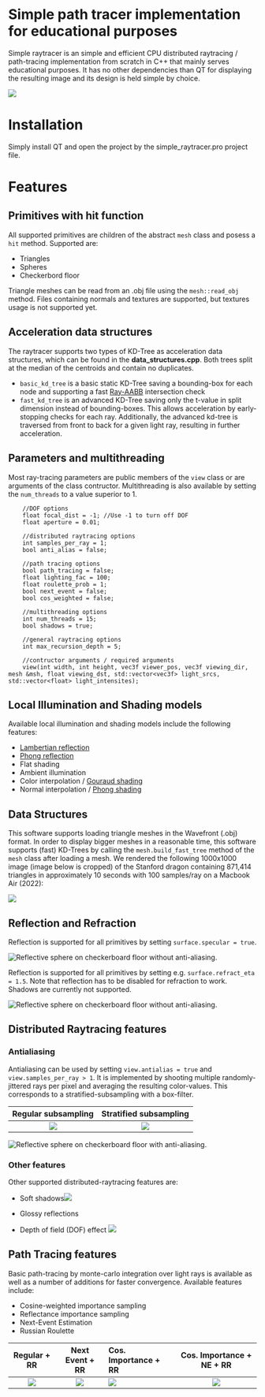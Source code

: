 # Simple path tracer implementation for educational purposes

Simple raytracer is an simple and efficient CPU distributed raytracing / path-tracing implementation from scratch in C++ that mainly serves educational purposes. It has no other dependencies than QT for displaying the resulting image and its design is held simple by choice.

![](pics/reflective_scene.png)

# Installation

Simply install QT and open the project by the simple_raytracer.pro project file. 

# Features

## Primitives with hit function

All supported primitives are children of the abstract `mesh` class and posess a `hit` method. Supported are:

- Triangles
- Spheres
- Checkerbord floor

Triangle meshes can be read from an .obj file using the `mesh::read_obj` method. Files containing normals and textures are supported, but textures usage is not supported yet.

## Acceleration data structures

The raytracer supports two types of KD-Tree as acceleration data structures, which can be found in the __data_structures.cpp__. Both trees split at the median of the centroids and contain no duplicates.

- `basic_kd_tree` is a basic static KD-Tree saving a bounding-box for each node and supporting a fast [Ray-AABB](https://www.scratchapixel.com/lessons/3d-basic-rendering/minimal-ray-tracer-rendering-simple-shapes/ray-box-intersection) intersection check 
- `fast_kd_tree` is an advanced KD-Tree saving only the t-value in split dimension instead of bounding-boxes. This allows acceleration by early-stopping checks for each ray. Additionally, the advanced kd-tree is traversed from front to back for a given light ray, resulting in further acceleration.

## Parameters and multithreading

Most ray-tracing parameters are public members of the `view` class or are arguments of the class contructor. Multithreading is also available by setting the `num_threads` to a value superior to 1.

```
    //DOF options
    float focal_dist = -1; //Use -1 to turn off DOF
    float aperture = 0.01;

    //distributed raytracing options
    int samples_per_ray = 1;
    bool anti_alias = false;

    //path tracing options
    bool path_tracing = false;
    float lighting_fac = 100;
    float roulette_prob = 1;
    bool next_event = false;
    bool cos_weighted = false;

    //multithreading options
    int num_threads = 15;
    bool shadows = true;

    //general raytracing options
    int max_recursion_depth = 5;
    
    //contructor arguments / required arguments
    view(int width, int height, vec3f viewer_pos, vec3f viewing_dir, mesh &msh, float viewing_dst, std::vector<vec3f> light_srcs, std::vector<float> light_intensites);

```

## Local Illumination and Shading models

Available local illumination and shading models include the following features:

- [Lambertian reflection](https://en.wikipedia.org/wiki/Lambertian_reflectance)
- [Phong reflection](https://en.wikipedia.org/wiki/Phong_reflection_model)
- Flat shading
- Ambient illumination
- Color interpolation / [Gouraud shading](https://en.wikipedia.org/wiki/Gouraud_shading)
- Normal interpolation / [Phong shading](https://en.wikipedia.org/wiki/Phong_reflection_model)

## Data Structures

This software supports loading triangle meshes in the Wavefront (.obj) format. In order to display bigger meshes in a reasonable time, this software supports (fast) KD-Trees by calling the `mesh.build_fast_tree` method of the `mesh` class after loading a mesh. We rendered the following 1000x1000 image (image below is cropped) of the Stanford dragon containing 871,414 triangles in approximately 10 seconds with 100 samples/ray on a Macbook Air (2022):

![](pics/dragon_noshadow.png)


## Reflection and Refraction

Reflection is supported for all primitives by setting `surface.specular = true`.

![Reflective sphere on checkerboard floor without anti-aliasing.](pics/spheres_reflection.png)

Reflection is supported for all primitives by setting e.g. `surface.refract_eta = 1.5`. Note that reflection has to be disabled for refraction to work. Shadows are currently not supported.

![Reflective sphere on checkerboard floor without anti-aliasing.](pics/spheres_refraction.png)

## Distributed Raytracing features
### Antialiasing
Antialiasing can be used by setting `view.antialias = true` and `view.samples_per_ray > 1`. It is implemented by shooting multiple randomly-jittered rays per pixel and averaging the resulting color-values. This corresponds to a stratified-subsampling with a box-filter.

| Regular subsampling     | Stratified subsampling |
:-------------------------:|:-------------------------:
![](pics/regular.png)|![](pics/jitter.png)


![Reflective sphere on checkerboard floor with anti-aliasing.](pics/antialias.png)

### Other features

Other supported distributed-raytracing features are:

- Soft shadows![](pics/tree.png)

- Glossy reflections
- Depth of field (DOF) effect ![](pics/dof.png)

## Path Tracing features

Basic path-tracing by monte-carlo integration over light rays is available as well as a number of additions for faster convergence. Available features include:

- Cosine-weighted importance sampling
- Reflectance importance sampling
- Next-Event Estimation 
- Russian Roulette


| Regular + RR           | Next Event + RR | Cos. Importance + RR | Cos. Importance + NE + RR|
:-------------------------:|:-------------------------:|:-------------------------|:-------------------------:
![](pics/normal_500.png)| ![](pics/next_event_500.png)|![](pics/cosine_importance_500.png)|![](pics/next_event_cos_500.png) 


